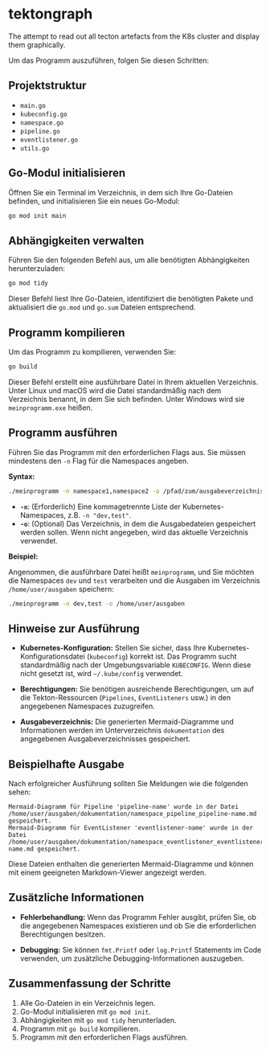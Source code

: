 # tektongraph
The attempt to read out all tecton artefacts from the K8s cluster and display them graphically.

Um das Programm auszuführen, folgen Sie diesen Schritten:

## Projektstruktur

- `main.go`
- `kubeconfig.go`
- `namespace.go`
- `pipeline.go`
- `eventlistener.go`
- `utils.go`

## Go-Modul initialisieren

Öffnen Sie ein Terminal im Verzeichnis, in dem sich Ihre Go-Dateien befinden, und initialisieren Sie ein neues Go-Modul:

```bash
go mod init main
```

## Abhängigkeiten verwalten

Führen Sie den folgenden Befehl aus, um alle benötigten Abhängigkeiten herunterzuladen:

```bash
go mod tidy
```

Dieser Befehl liest Ihre Go-Dateien, identifiziert die benötigten Pakete und aktualisiert die `go.mod` und `go.sum` Dateien entsprechend.

## Programm kompilieren

Um das Programm zu kompilieren, verwenden Sie:

```bash
go build
```

Dieser Befehl erstellt eine ausführbare Datei in Ihrem aktuellen Verzeichnis. Unter Linux und macOS wird die Datei standardmäßig nach dem Verzeichnis benannt, in dem Sie sich befinden. Unter Windows wird sie `meinprogramm.exe` heißen.

## Programm ausführen

Führen Sie das Programm mit den erforderlichen Flags aus. Sie müssen mindestens den `-n` Flag für die Namespaces angeben.

**Syntax:**

```bash
./meinprogramm -n namespace1,namespace2 -o /pfad/zum/ausgabeverzeichnis
```

- **`-n`**: (Erforderlich) Eine kommagetrennte Liste der Kubernetes-Namespaces, z.B. `-n "dev,test"`.
- **`-o`**: (Optional) Das Verzeichnis, in dem die Ausgabedateien gespeichert werden sollen. Wenn nicht angegeben, wird das aktuelle Verzeichnis verwendet.

**Beispiel:**

Angenommen, die ausführbare Datei heißt `meinprogramm`, und Sie möchten die Namespaces `dev` und `test` verarbeiten und die Ausgaben im Verzeichnis `/home/user/ausgaben` speichern:

```bash
./meinprogramm -n dev,test -o /home/user/ausgaben
```

## Hinweise zur Ausführung

- **Kubernetes-Konfiguration:** Stellen Sie sicher, dass Ihre Kubernetes-Konfigurationsdatei (`kubeconfig`) korrekt ist. Das Programm sucht standardmäßig nach der Umgebungsvariable `KUBECONFIG`. Wenn diese nicht gesetzt ist, wird `~/.kube/config` verwendet.

- **Berechtigungen:** Sie benötigen ausreichende Berechtigungen, um auf die Tekton-Ressourcen (`Pipelines`, `EventListeners` usw.) in den angegebenen Namespaces zuzugreifen.

- **Ausgabeverzeichnis:** Die generierten Mermaid-Diagramme und Informationen werden im Unterverzeichnis `dokumentation` des angegebenen Ausgabeverzeichnisses gespeichert.

## Beispielhafte Ausgabe

Nach erfolgreicher Ausführung sollten Sie Meldungen wie die folgenden sehen:

```
Mermaid-Diagramm für Pipeline 'pipeline-name' wurde in der Datei /home/user/ausgaben/dokumentation/namespace_pipeline_pipeline-name.md gespeichert.
Mermaid-Diagramm für EventListener 'eventlistener-name' wurde in der Datei /home/user/ausgaben/dokumentation/namespace_eventlistener_eventlistener-name.md gespeichert.
```

Diese Dateien enthalten die generierten Mermaid-Diagramme und können mit einem geeigneten Markdown-Viewer angezeigt werden.

## Zusätzliche Informationen

- **Fehlerbehandlung:** Wenn das Programm Fehler ausgibt, prüfen Sie, ob die angegebenen Namespaces existieren und ob Sie die erforderlichen Berechtigungen besitzen.

- **Debugging:** Sie können `fmt.Printf` oder `log.Printf` Statements im Code verwenden, um zusätzliche Debugging-Informationen auszugeben.

## Zusammenfassung der Schritte

1. Alle Go-Dateien in ein Verzeichnis legen.
2. Go-Modul initialisieren mit `go mod init`.
3. Abhängigkeiten mit `go mod tidy` herunterladen.
4. Programm mit `go build` kompilieren.
5. Programm mit den erforderlichen Flags ausführen.


